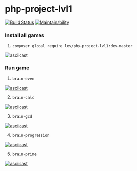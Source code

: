# php-project-lvl1

[![Build Status](https://travis-ci.org/lev0607/php-project-lvl1.svg?branch=master)](https://travis-ci.org/lev0607/php-project-lvl1)
[![Maintainability](https://codeclimate.com/github/lev0607/php-project-lvl1/badges/issue_count.svg)](https://codeclimate.com/github/lev0607/php-project-lvl1)

### Install all games

1. `composer global require lev/php-project-lvl1:dev-master`

[![asciicast](https://asciinema.org/a/fw7afV21ceoMcOghU7uFLszCq.svg)](https://asciinema.org/a/fw7afV21ceoMcOghU7uFLszCq)

### Run game

1. `brain-even`

[![asciicast](https://asciinema.org/a/N87WNLC6SxovldGHAzQavSB5q.svg)](https://asciinema.org/a/N87WNLC6SxovldGHAzQavSB5q)

2. `brain-calc`

[![asciicast](https://asciinema.org/a/wM30WkVZTJmp1swSTcfSikmkU.svg)](https://asciinema.org/a/wM30WkVZTJmp1swSTcfSikmkU)

3. `brain-gcd`

[![asciicast](https://asciinema.org/a/XSBijL3kl8DbLOLlBk3hlb0wQ.svg)](https://asciinema.org/a/XSBijL3kl8DbLOLlBk3hlb0wQ)

4. `brain-progression`

[![asciicast](https://asciinema.org/a/K51cosFa2okZMgOYD73EVrXkW.svg)](https://asciinema.org/a/K51cosFa2okZMgOYD73EVrXkW)

5. `brain-prime`

[![asciicast](https://asciinema.org/a/VSW7JHWQBTPXk9tXe7kdBbTbw.svg)](https://asciinema.org/a/VSW7JHWQBTPXk9tXe7kdBbTbw)